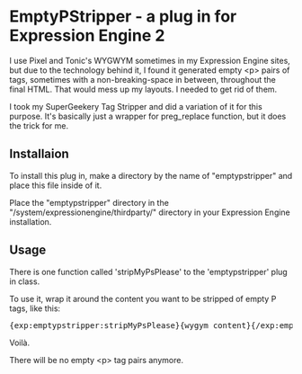 # EmptyPStripper - a plug in for Expression Engine 2

I use Pixel and Tonic's WYGWYM sometimes in my Expression Engine sites, but due to the technology behind it, I found it generated empty &lt;p&gt; pairs of tags, sometimes with a non-breaking-space in between, throughout the final HTML. That would mess up my layouts. I needed to get rid of them. 

I took my SuperGeekery Tag Stripper and did a variation of it for this purpose. It's basically just a wrapper for preg_replace function, but it does the trick for me.

## Installaion

To install this plug in, make a directory by the name of "emptypstripper" and place this file inside of it. 

Place the "emptypstripper" directory in the "/system/expressionengine/thirdparty/" directory in your Expression Engine installation.

## Usage

There is one function called 'stripMyPsPlease' to the 'emptypstripper' plug in class. 

To use it, wrap it around the content you want to be stripped of empty P tags, like this:

<pre>
{exp:emptypstripper:stripMyPsPlease}{wygym_content}{/exp:emptypstripper:stripMyPsPlease}
</pre>

Voilà. 

There will be no empty &lt;p&gt; tag pairs anymore.